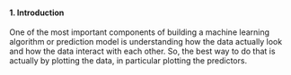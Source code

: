 #### 1. Introduction 
One of the most important components of building a machine learning algorithm or prediction model is understanding how the data actually look and how the data interact with each other. So, the best way to do that is actually by plotting the data, in particular plotting the predictors. 

